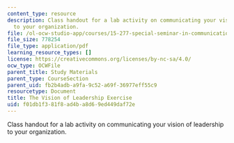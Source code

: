 ```yaml
---
content_type: resource
description: Class handout for a lab activity on communicating your vision of leadership
  to your organization.
file: /ol-ocw-studio-app/courses/15-277-special-seminar-in-communications-leadership-and-personal-effectiveness-coaching-fall-2008/f01db1f381f8ad4ba8d69ed449daf72e_handout_9.pdf
file_size: 778254
file_type: application/pdf
learning_resource_types: []
license: https://creativecommons.org/licenses/by-nc-sa/4.0/
ocw_type: OCWFile
parent_title: Study Materials
parent_type: CourseSection
parent_uid: fb2b4adb-a9fa-9c52-a69f-36977eff55c9
resourcetype: Document
title: The Vision of Leadership Exercise
uid: f01db1f3-81f8-ad4b-a8d6-9ed449daf72e
---
```

Class handout for a lab activity on communicating your vision of leadership to your organization.